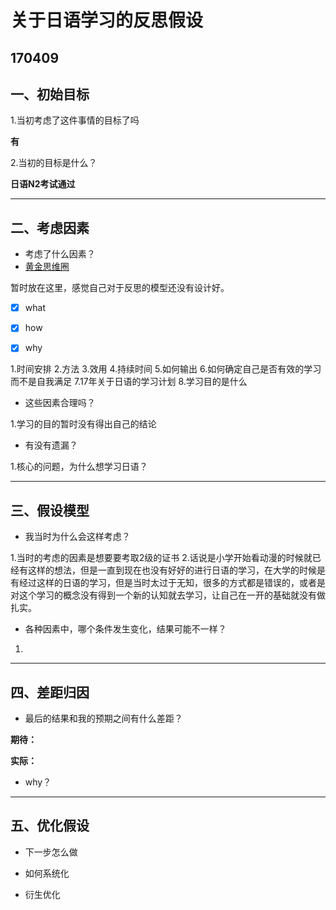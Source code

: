 # 关于日语学习的反思假设

170409
-----
## 一、初始目标

1.当初考虑了这件事情的目标了吗

**有**


2.当初的目标是什么？


**日语N2考试通过**

- - --
## 二、考虑因素

- 考虑了什么因素？
 - [黄金思维圈](https://timgsa.baidu.com/timg?image&quality=80&size=b9999_10000&sec=1492356012&di=a7c28910fb91ead18cf59e5a29108226&imgtype=jpg&er=1&src=http%3A%2F%2Fwww.beeui.com%2Fupload%2F201510%2F14450700775951.png)

暂时放在这里，感觉自己对于反思的模型还没有设计好。
- [x] what


- [x] how


- [x] why


1.时间安排
2.方法
3.效用
4.持续时间
5.如何输出
6.如何确定自己是否有效的学习而不是自我满足
7.17年关于日语的学习计划
8.学习目的是什么


- 这些因素合理吗？

1.学习的目的暂时没有得出自己的结论

- 有没有遗漏？

1.核心的问题，为什么想学习日语？

- - -

## 三、假设模型

 - 我当时为什么会这样考虑？

1.当时的考虑的因素是想要要考取2级的证书
2.话说是小学开始看动漫的时候就已经有这样的想法，但是一直到现在也没有好好的进行日语的学习，在大学的时候是有经过这样的日语的学习，但是当时太过于无知，很多的方式都是错误的，或者是对这个学习的概念没有得到一个新的认知就去学习，让自己在一开的基础就没有做扎实。

 - 各种因素中，哪个条件发生变化，结果可能不一样？

1.

- - -

## 四、差距归因

- 最后的结果和我的预期之间有什么差距？

**期待：**

**实际：**

- why？

---

## 五、优化假设

- 下一步怎么做

- 如何系统化

- 衍生优化

